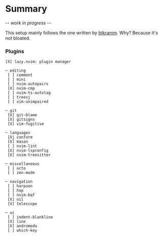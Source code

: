 # Summary

*-- work in progress --*

This setup mainly follows the one written by [btkramm](https://github.com/btkramm/dotfiles/tree/main/config/nvim). Why? Because it's not bloated.


### Plugins

```
[X] lazy.nvim: plugin manager

─ editing
 [ ] comment
 [ ] mini
 [ ] nvim-autopairs
 [X] nvim-cmp
 [ ] nvim-ts-autotag
 [ ] treesj
 [ ] vim-unimpaired

─ git
 [X] git-blame
 [X] gitsigns
 [X] vim-fugitive

─ languages
 [Xj conform
 [X] mason
 [ ] nvim-lint
 [X] nvim-lspconfig
 [X] nvim-treesitter

─ miscellaneous
 [ ] octo
 [ ] zen-mode

─ navigation
 [ ] harpoon
 [ ] hop
 [ ] nvim-bqf
 [X] oil
 [X] telescope

─ ui
 [ ] indent-blankline
 [X] line
 [X] andromeda
 [ ] which-key
```

